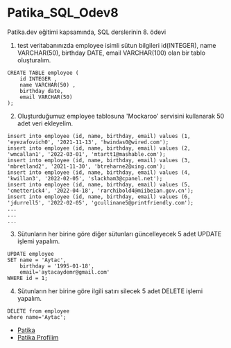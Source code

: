 # Patika_SQL_Odev8
Patika.dev eğitimi kapsamında, SQL derslerinin 8. ödevi




1. test veritabanınızda employee isimli sütun bilgileri id(INTEGER), name VARCHAR(50), birthday DATE, email VARCHAR(100) olan bir tablo oluşturalım.


```
CREATE TABLE employee (
    id INTEGER ,
    name VARCHAR(50) ,
	birthday date,
	email VARCHAR(50)
);
```


2. Oluşturduğumuz employee tablosuna 'Mockaroo' servisini kullanarak 50 adet veri ekleyelim.


```
insert into employee (id, name, birthday, email) values (1, 'eyezafovich0', '2021-11-13', 'hwindas0@wired.com');
insert into employee (id, name, birthday, email) values (2, 'wmcallan1', '2022-03-01', 'mtartt1@mashable.com');
insert into employee (id, name, birthday, email) values (3, 'mbretland2', '2021-11-30', 'btreharne2@xing.com');
insert into employee (id, name, birthday, email) values (4, 'kwillan3', '2022-02-05', 'slackham3@cpanel.net');
insert into employee (id, name, birthday, email) values (5, 'cmetterick4', '2022-04-18', 'rarchibold4@miibeian.gov.cn');
insert into employee (id, name, birthday, email) values (6, 'jdurrell5', '2022-02-05', 'gcullinane5@printfriendly.com');
...
...
...
```

3. Sütunların her birine göre diğer sütunları güncelleyecek 5 adet UPDATE işlemi yapalım.


```
UPDATE employee
SET name = 'Aytac',
	birthday = '1995-01-18',
	email='aytacaydemr@gmail.com'
WHERE id = 1;
```

4. Sütunların her birine göre ilgili satırı silecek 5 adet DELETE işlemi yapalım.

```
DELETE from employee
where name='Aytac';
```





- [Patika](https://app.patika.dev/)
- [Patika Profilim](https://app.patika.dev/aytac)
